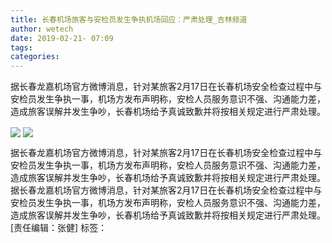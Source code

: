 ```yaml
---
title: 长春机场旅客与安检员发生争执机场回应：严肃处理_吉林频道
author: wetech
date: 2019-02-21- 07:09
tags: 
categories: 
---
```

据长春龙嘉机场官方微博消息，针对某旅客2月17日在长春机场安全检查过程中与安检员发生争执一事，机场方发布声明称，安检人员服务意识不强、沟通能力差，造成旅客误解并发生争吵，长春机场给予真诚致歉并将按相关规定进行严肃处理。
<!-- more -->
                
<img align="center" border="0" src="http://p1.ifengimg.com/a/2019_08/c088fc9468d739c_size38_w500_h352.jpg" />
                
<img align="center" border="0" src="http://p2.ifengimg.com/a/2016/0810/204c433878d5cf9size1_w16_h16.png" />
            
据长春龙嘉机场官方微博消息，针对某旅客2月17日在长春机场安全检查过程中与安检员发生争执一事，机场方发布声明称，安检人员服务意识不强、沟通能力差，造成旅客误解并发生争吵，长春机场给予真诚致歉并将按相关规定进行严肃处理。
据长春龙嘉机场官方微博消息，针对某旅客2月17日在长春机场安全检查过程中与安检员发生争执一事，机场方发布声明称，安检人员服务意识不强、沟通能力差，造成旅客误解并发生争吵，长春机场给予真诚致歉并将按相关规定进行严肃处理。
[责任编辑：张健]
标签：
 
 
             
